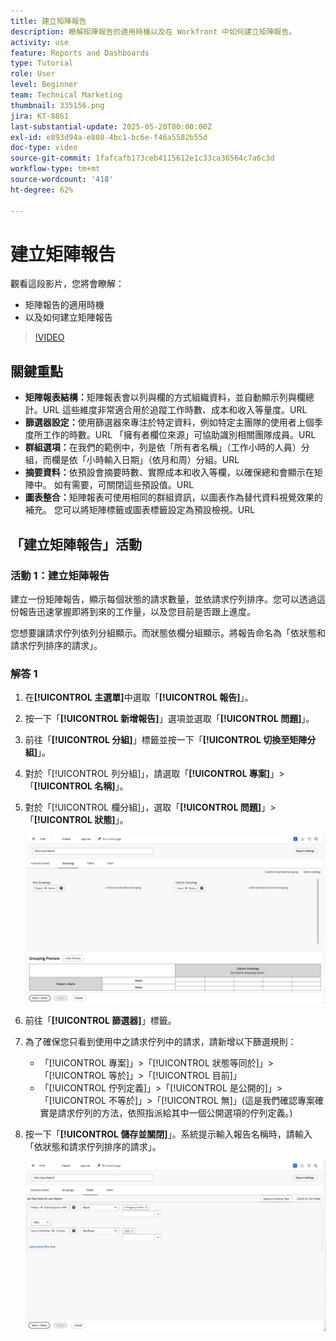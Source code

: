 ```yaml
---
title: 建立矩陣報告
description: 瞭解矩陣報告的適用時機以及在 Workfront 中如何建立矩陣報告。
activity: use
feature: Reports and Dashboards
type: Tutorial
role: User
level: Beginner
team: Technical Marketing
thumbnail: 335156.png
jira: KT-8861
last-substantial-update: 2025-05-20T00:00:00Z
exl-id: e893d94a-e808-4bc1-bc6e-f46a5582b55d
doc-type: video
source-git-commit: 1fafcafb173ceb4115612e1c33ca36564c7a6c3d
workflow-type: tm+mt
source-wordcount: '418'
ht-degree: 62%

---
```


# 建立矩陣報告

觀看這段影片，您將會瞭解：

* 矩陣報告的適用時機
* 以及如何建立矩陣報告

>[!VIDEO](https://video.tv.adobe.com/v/335156/?quality=12&learn=on)

## 關鍵重點

* **矩陣報表結構：**&#x200B;矩陣報表會以列與欄的方式組織資料，並自動顯示列與欄總計。&#x200B;URL 這些維度非常適合用於追蹤工作時數、成本和收入等量度。&#x200B;URL
* **篩選器設定：**&#x200B;使用篩選器來專注於特定資料，例如特定主團隊的使用者上個季度所工作的時數。&#x200B;URL 「擁有者欄位來源」可協助識別相關團隊成員。&#x200B;URL
* **群組選項：**&#x200B;在我們的範例中，列是依「所有者名稱」（工作小時的人員）分組，而欄是依「小時輸入日期」（依月和周）分組。&#x200B;URL
* **摘要資料：**&#x200B;依預設會摘要時數、實際成本和收入等欄，以確保總和會顯示在矩陣中。 如有需要，可關閉這些預設值。&#x200B;URL
* **圖表整合：**&#x200B;矩陣報表可使用相同的群組資訊，以圖表作為替代資料視覺效果的補充。 您可以將矩陣標籤或圖表標籤設定為預設檢視。&#x200B;URL

## 「建立矩陣報告」活動

### 活動 1：建立矩陣報告

建立一份矩陣報告，顯示每個狀態的請求數量，並依請求佇列排序。您可以透過這份報告迅速掌握即將到來的工作量，以及您目前是否跟上進度。

您想要讓請求佇列依列分組顯示。而狀態依欄分組顯示。將報告命名為「依狀態和請求佇列排序的請求」。

### 解答 1

1. 在&#x200B;**[!UICONTROL 主選單]**&#x200B;中選取「**[!UICONTROL 報告]**」。
1. 按一下「**[!UICONTROL 新增報告]**」選項並選取「**[!UICONTROL 問題]**」。
1. 前往「**[!UICONTROL 分組]**」標籤並按一下「**[!UICONTROL 切換至矩陣分組]**」。
1. 對於「[!UICONTROL 列分組]」，請選取「**[!UICONTROL 專案]**」>「**[!UICONTROL 名稱]**」。
1. 對於「[!UICONTROL 欄分組]」，選取「**[!UICONTROL 問題]**」>「**[!UICONTROL 狀態]**」。

   ![影像顯示建立新問題報告分組的畫面](assets/matrix-report-groupings.png)

1. 前往「**[!UICONTROL 篩選器]**」標籤。
1. 為了確保您只看到使用中之請求佇列中的請求，請新增以下篩選規則：

   * 「[!UICONTROL 專案]」>「[!UICONTROL 狀態等同於]」>「[!UICONTROL 等於]」>「[!UICONTROL 目前]」
   * 「[!UICONTROL 佇列定義]」>「[!UICONTROL 是公開的]」>「[!UICONTROL 不等於]」>「[!UICONTROL 無]」(這是我們確認專案確實是請求佇列的方法，依照指派給其中一個公開選項的佇列定義。)

1. 按一下「**[!UICONTROL 儲存並關閉]**」。系統提示輸入報告名稱時，請輸入「依狀態和請求佇列排序的請求」。

   ![影像顯示建立新問題報告篩選器的畫面](assets/matrix-report-filters.png)
